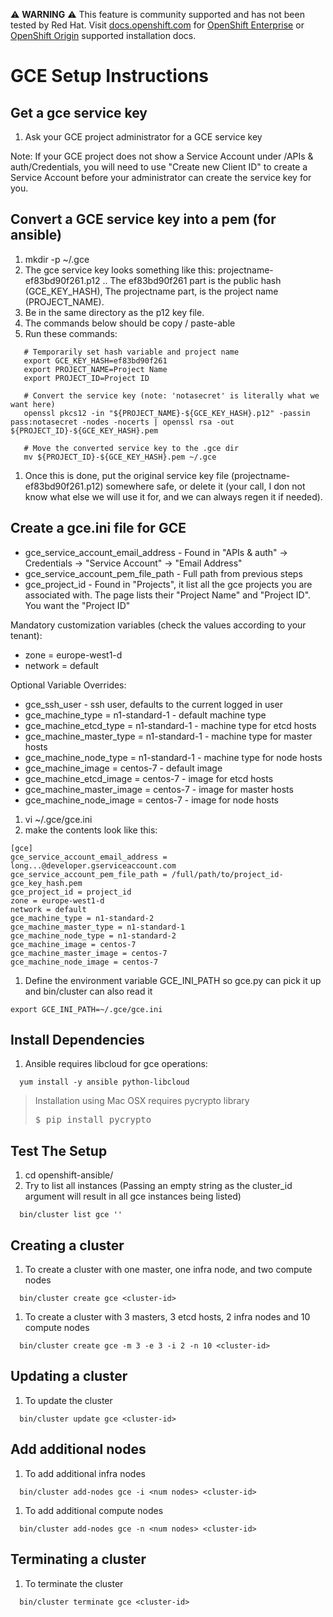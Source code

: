 :warning: **WARNING** :warning: This feature is community supported and has not been tested by Red Hat. Visit [docs.openshift.com](https://docs.openshift.com) for [OpenShift Enterprise](https://docs.openshift.com/enterprise/latest/install_config/install/index.html) or [OpenShift Origin](https://docs.openshift.org/latest/install_config/install/index.html) supported installation docs.

GCE Setup Instructions
======================

Get a gce service key
---------------------
1. Ask your GCE project administrator for a GCE service key

Note: If your GCE project does not show a Service Account under <Project>/APIs & auth/Credentials, you will need to use "Create new Client ID" to create a Service Account before your administrator can create the service key for you.


Convert a GCE service key into a pem (for ansible)
--------------------------------------------------
1. mkdir -p ~/.gce
1. The gce service key looks something like this: projectname-ef83bd90f261.p12
.. The ef83bd90f261 part is the public hash (GCE_KEY_HASH), The projectname part, is the project name (PROJECT_NAME).
1. Be in the same directory as the p12 key file.
1. The commands below should be copy / paste-able
1. Run these commands:
```
   # Temporarily set hash variable and project name
   export GCE_KEY_HASH=ef83bd90f261
   export PROJECT_NAME=Project Name
   export PROJECT_ID=Project ID

   # Convert the service key (note: 'notasecret' is literally what we want here)
   openssl pkcs12 -in "${PROJECT_NAME}-${GCE_KEY_HASH}.p12" -passin pass:notasecret -nodes -nocerts | openssl rsa -out ${PROJECT_ID}-${GCE_KEY_HASH}.pem

   # Move the converted service key to the .gce dir
   mv ${PROJECT_ID}-${GCE_KEY_HASH}.pem ~/.gce
```

1. Once this is done, put the original service key file (projectname-ef83bd90f261.p12) somewhere safe, or delete it (your call, I don not know what else we will use it for, and we can always regen it if needed).


Create a gce.ini file for GCE
--------------------------------
* gce_service_account_email_address - Found in "APIs & auth" -> Credentials -> "Service Account" -> "Email Address"
* gce_service_account_pem_file_path - Full path from previous steps
* gce_project_id - Found in "Projects", it list all the gce projects you are associated with.  The page lists their "Project Name" and "Project ID".  You want the "Project ID"

Mandatory customization variables (check the values according to your tenant):
* zone = europe-west1-d
* network = default

Optional Variable Overrides:
* gce_ssh_user - ssh user, defaults to the current logged in user
* gce_machine_type = n1-standard-1 - default machine type
* gce_machine_etcd_type = n1-standard-1 - machine type for etcd hosts
* gce_machine_master_type = n1-standard-1 - machine type for master hosts
* gce_machine_node_type = n1-standard-1 - machine type for node hosts
* gce_machine_image = centos-7 - default image
* gce_machine_etcd_image = centos-7 - image for etcd hosts
* gce_machine_master_image = centos-7 - image for master hosts
* gce_machine_node_image = centos-7 - image for node hosts


1. vi ~/.gce/gce.ini
1. make the contents look like this:
```
[gce]
gce_service_account_email_address = long...@developer.gserviceaccount.com
gce_service_account_pem_file_path = /full/path/to/project_id-gce_key_hash.pem
gce_project_id = project_id
zone = europe-west1-d
network = default
gce_machine_type = n1-standard-2
gce_machine_master_type = n1-standard-1
gce_machine_node_type = n1-standard-2
gce_machine_image = centos-7
gce_machine_master_image = centos-7
gce_machine_node_image = centos-7

```
1. Define the environment variable GCE_INI_PATH so gce.py can pick it up and bin/cluster can also read it
```
export GCE_INI_PATH=~/.gce/gce.ini
```


Install Dependencies
--------------------
1. Ansible requires libcloud for gce operations:
```
  yum install -y ansible python-libcloud
```

> Installation using Mac OSX requires pycrypto library
>
> <kbd>$ pip install pycrypto</kbd>

Test The Setup
--------------
1. cd openshift-ansible/
1. Try to list all instances (Passing an empty string as the cluster_id
argument will result in all gce instances being listed)
```
  bin/cluster list gce ''
```

Creating a cluster
------------------
1. To create a cluster with one master, one infra node, and two compute nodes
```
  bin/cluster create gce <cluster-id>
```
1. To create a cluster with 3 masters, 3 etcd hosts, 2 infra nodes and 10
compute nodes
```
  bin/cluster create gce -m 3 -e 3 -i 2 -n 10 <cluster-id>
```

Updating a cluster
---------------------
1. To update the cluster
```
  bin/cluster update gce <cluster-id>
```

Add additional nodes
---------------------
1. To add additional infra nodes
```
  bin/cluster add-nodes gce -i <num nodes> <cluster-id>
```
1. To add additional compute nodes
```
  bin/cluster add-nodes gce -n <num nodes> <cluster-id>
```
Terminating a cluster
---------------------
1. To terminate the cluster
```
  bin/cluster terminate gce <cluster-id>
```
